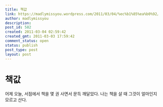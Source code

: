 ```yaml
---
title: 책값
link: https://madlymissyou.wordpress.com/2011/03/04/%ec%b1%85%ea%b0%92/
author: madlymissyou
description: 
post_id: 582
created: 2011-03-04 02:59:42
created_gmt: 2011-03-03 17:59:42
comment_status: open
status: publish
post_type: post
layout: post
---
```


# 책값

어제 오늘, 서점에서 책을 몇 권 사면서 문득 깨달았다. 나는 책을 살 때 그것이 얼마인지 모르고 산다.